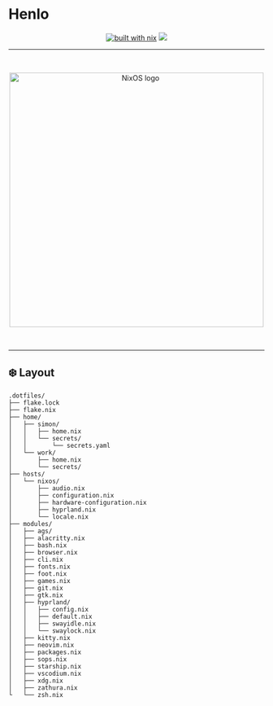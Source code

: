 # Henlo

<div align="center">

[![built with nix](https://img.shields.io/static/v1?logo=nixos&logoColor=white&label=&message=Built%20with%20Nix%20Flakes&color=41439a)](https://builtwithnix.org) [![](https://img.shields.io/badge/NixOS-unstable-informational.svg?style=flat&logo=nixos&logoColor=CAD3F5&colorA=24273A&colorB=8AADF4)](https://github.com/nixos/nixpkgs)

</div>

---

<br>
<p align="center">
  <img src="https://raw.githubusercontent.com/NixOS/nixos-artwork/master/logo/nixos-white.png" width="500px" alt="NixOS logo"/>
</p>
<br>

---

## :snowflake: Layout
```
.dotfiles/
├── flake.lock
├── flake.nix
├── home/
│   ├── simon/
│   │   ├── home.nix
│   │   └── secrets/
│   │       └── secrets.yaml
│   └── work/
│       ├── home.nix
│       └── secrets/
├── hosts/
│   └── nixos/
│       ├── audio.nix
│       ├── configuration.nix
│       ├── hardware-configuration.nix
│       ├── hyprland.nix
│       └── locale.nix
├── modules/
│   ├── ags/
│   ├── alacritty.nix
│   ├── bash.nix
│   ├── browser.nix
│   ├── cli.nix
│   ├── fonts.nix
│   ├── foot.nix
│   ├── games.nix
│   ├── git.nix
│   ├── gtk.nix
│   ├── hyprland/
│   │   ├── config.nix
│   │   ├── default.nix
│   │   ├── swayidle.nix
│   │   └── swaylock.nix
│   ├── kitty.nix
│   ├── neovim.nix
│   ├── packages.nix
│   ├── sops.nix
│   ├── starship.nix
│   ├── vscodium.nix
│   ├── xdg.nix
│   ├── zathura.nix
└   └── zsh.nix
```

